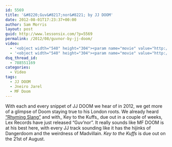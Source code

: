 ```yaml
---
id: 5569
title: '&#8220;Guv&#8217;nor&#8221; by JJ DOOM'
date: 2012-08-01T17:23:37+00:00
author: Sam Morris
layout: post
guid: http://www.lessonsix.com/?p=5569
permalink: /2012/08/guvnor-by-jj-doom/
video:
  - '<object width="540" height="304"><param name="movie" value="http://www.youtube.com/v/EZ4rDmKsk7o?version=3&amp;hl=en_GB"></param><param name="allowFullScreen" value="true"></param><param name="allowscriptaccess" value="always"></param><embed src="http://www.youtube.com/v/EZ4rDmKsk7o?version=3&amp;hl=en_GB" type="application/x-shockwave-flash" width="540" height="304" allowscriptaccess="always" allowfullscreen="true"></embed></object>'
  - '<object width="540" height="304"><param name="movie" value="http://www.youtube.com/v/EZ4rDmKsk7o?version=3&amp;hl=en_GB"></param><param name="allowFullScreen" value="true"></param><param name="allowscriptaccess" value="always"></param><embed src="http://www.youtube.com/v/EZ4rDmKsk7o?version=3&amp;hl=en_GB" type="application/x-shockwave-flash" width="540" height="304" allowscriptaccess="always" allowfullscreen="true"></embed></object>'
dsq_thread_id:
  - 788551169
categories:
  - Video
tags:
  - JJ DOOM
  - Jneiro Jarel
  - MF Doom
---
```

With each and every snippet of JJ DOOM we hear of in 2012, we get more of a glimpse of Doom staying true to his London roots. We already heard [&#8220;Rhyming Slang&#8221;](http://lexrecords.com/2011/12/new-complex-track-dr-who-dat-doom-rhymin-slang-dave-sitek-remix/) and with_ Key to the Kuffs_ due out in a couple of weeks, Lex Records have just released &#8220;Guv&#8217;nor&#8221;. It really sounds like MF DOOM is at his best here, with every JJ track sounding like it has the hijinks of Dangerdoom and the weirdness of Madvillain. _Key to the Kuffs_ is due out on the 21st of August.